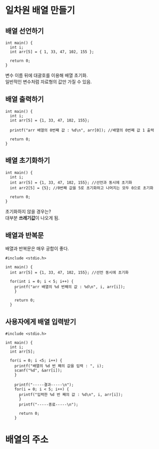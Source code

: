 일차원 배열 만들기
=======

배열 선언하기
---------

```
int main() {
  int i;
  int arr[5] = { 1, 33, 47, 102, 155 };
  
  return 0;
}
```
변수 이름 뒤에 대괄호를 이용해 배열 초기화.  
일반적인 변수처럼 자료형의 값만 가질 수 있음.

배열 출력하기
--------
```
int main() {
  int i;
  int arr[5] = {1, 33, 47, 102, 155};
  
  printf("arr 배열의 0번째 값 : %d\n", arr[0]); //배열의 0번째 값 1 출력
  
  return 0;
}
```

배열 초기화하기
--------
```
int main() {
  int i;
  int arr[5] = {1, 33, 47, 102, 155}; //선언과 동시에 초기화
  int arr2[5] = {5}; //0번째 값을 5로 초기화하고 나머지는 모두 0으로 초기화
  
  return 0;
}
```

초기화하지 않을 경우는?  
대부분 **쓰레기값**이 나오게 됨.

배열과 반복문
----------
배열과 반복문은 매우 궁합이 좋다.
```
#include <stdio.h>

int main() {
  int arr[5] = {1, 33, 47, 102, 155}; //선언 동시에 초기화
  
  for(int i = 0; i < 5; i++) {
    printf("arr 배열의 %d 번째의 값 : %d\n", i, arr[i]);
    }
    
    return 0;
  }
```

사용자에게 배열 입력받기 
------------
```
#include <stdio.h>

int main() {
  int i;
  int arr[5];
  
  for(i = 0; i <5; i++) {
    printf("배열의 %d 번 째의 값을 입력 : ", i);
    scanf("%d", &arr[i]);
    }
    
    printf("-----결과-----\n");
    for(i = 0; i < 5; i++) {
      printf("입력한 %d 번 째의 값 : %d\n", i, arr[i]);
      }
      printf("-----종료-----\n");
      
      return 0;
    }
  ```
  
  배열의 주소
  ==========
  
  
